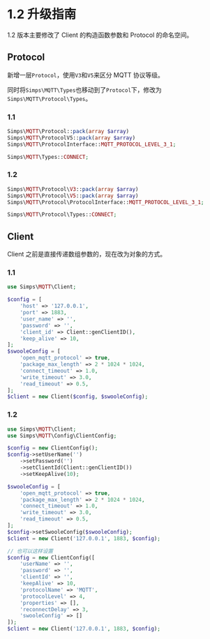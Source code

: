 # 1.2 升级指南

1.2 版本主要修改了 Client 的构造函数参数和 Protocol 的命名空间。

## Protocol

新增一层`Protocol`，使用`V3`和`V5`来区分 MQTT 协议等级。

同时将`Simps\MQTT\Types`也移动到了`Protocol`下，修改为`Simps\MQTT\Protocol\Types`。

### 1.1

```php
Simps\MQTT\Protocol::pack(array $array)
Simps\MQTT\ProtocolV5::pack(array $array)
Simps\MQTT\ProtocolInterface::MQTT_PROTOCOL_LEVEL_3_1;

Simps\MQTT\Types::CONNECT;
```

### 1.2

```php
Simps\MQTT\Protocol\V3::pack(array $array)
Simps\MQTT\Protocol\V5::pack(array $array)
Simps\MQTT\Protocol\ProtocolInterface::MQTT_PROTOCOL_LEVEL_3_1;

Simps\MQTT\Protocol\Types::CONNECT;
```

## Client

Client 之前是直接传递数组参数的，现在改为对象的方式。

### 1.1

```php
use Simps\MQTT\Client;

$config = [
    'host' => '127.0.0.1',
    'port' => 1883,
    'user_name' => '',
    'password' => '',
    'client_id' => Client::genClientID(),
    'keep_alive' => 10,
];
$swooleConfig = [
    'open_mqtt_protocol' => true,
    'package_max_length' => 2 * 1024 * 1024,
    'connect_timeout' => 1.0,
    'write_timeout' => 3.0,
    'read_timeout' => 0.5,
];
$client = new Client($config, $swooleConfig);
```

### 1.2

```php
use Simps\MQTT\Client;
use Simps\MQTT\Config\ClientConfig;

$config = new ClientConfig();
$config->setUserName('')
    ->setPassword('')
    ->setClientId(Client::genClientID())
    ->setKeepAlive(10);

$swooleConfig = [
    'open_mqtt_protocol' => true,
    'package_max_length' => 2 * 1024 * 1024,
    'connect_timeout' => 1.0,
    'write_timeout' => 3.0,
    'read_timeout' => 0.5,
];
$config->setSwooleConfig($swooleConfig);
$client = new Client('127.0.0.1', 1883, $config);

// 也可以这样设置
$config = new ClientConfig([
    'userName' => '',
    'password' => '',
    'clientId' => '',
    'keepAlive' => 10,
    'protocolName' => 'MQTT',
    'protocolLevel' => 4,
    'properties' => [],
    'reconnectDelay' => 3,
    'swooleConfig' => []
]);
$client = new Client('127.0.0.1', 1883, $config);
```
